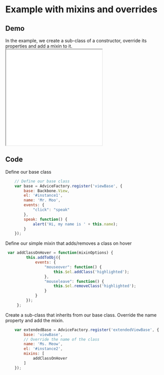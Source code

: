 # Example with mixins and overrides

## Demo

<div class="clear"></div>
<div class="left">
	In the example, we create a sub-class of a constructor, override its properties and add a mixin to it.
</div>
<iframe src="../resources/demos/demo2.html" class="demo-frame" style="height:300px"></iframe>

<div class="clear"></div>

## Code


<div class="spacer"></div>
<div class="left">
Define our base class
</div>

```javascript
    // Define our base class
    var base = AdviceFactory.register('viewBase', {
        base: Backbone.View,
        el: '#instance1',
        name: 'Mr. Moo',
        events: {
            "click": "speak"
        },
        speak: function() {
            alert('Hi, my name is ' + this.name);
        }
    });
```

<div class="clear"></div>
<div class="left">
    Define our simple mixin that adds/removes a class on hover
</div>

```javascript
 var addClassOnHover = function(mixinOptions) {
         this.addToObj({
             events: {
                 "mouseover": function() {
                     this.$el.addClass('highlighted');
                 },
                 "mouseleave": function() {
                     this.$el.removeClass('highlighted');
                 }
             }
         });
     };
```

<div class="clear"></div>
<div class="left">
   Create a sub-class that inherits from our base class. Override the name property and add the mixin.
</div>

```javascript
    var extendedBase = AdviceFactory.register('extendedViewBase', {
        base: 'viewBase',
        // Override the name of the class
        name: 'Ms. Meow',
        el: '#instance2',
        mixins: [
            addClassOnHover
        ]
    });
```